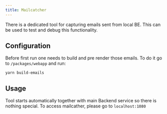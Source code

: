 ```yaml
---
title: Mailcatcher
---
```


There is a dedicated tool for capturing emails sent from local BE. This can be used to test and debug this functionality.

## Configuration

Before first run one needs to build and pre render those emails.
To do it go to `/packages/webapp` and run:

```shell
yarn build-emails
```

## Usage

Tool starts automatically together with main Backend service so there is nothing special.
To access mailcather, please go to `localhost:1080`
